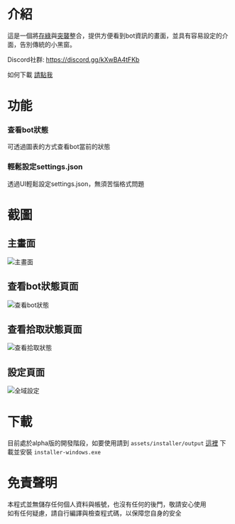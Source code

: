 # 介紹
這是一個將[存綠](https://github.com/Forever-Hate/McHateBot_emerald)與[突襲](https://github.com/Forever-Hate/McHateBot_raid)整合，提供方便看到bot資訊的畫面，並具有容易設定的介面，告別傳統的小黑窗。

Discord社群: https://discord.gg/kXwBA4tFKb <br>

如何下載 [請點我](https://github.com/Forever-Hate/McHateBot_UI?tab=readme-ov-file#%E4%B8%8B%E8%BC%89)

# 功能
### 查看bot狀態
可透過圖表的方式查看bot當前的狀態
### 輕鬆設定settings.json
透過UI輕鬆設定settings.json，無須苦惱格式問題

# 截圖

## 主畫面
![主畫面](https://github.com/Forever-Hate/McHateBot_UI/blob/main/docs/images/index.png)

## 查看bot狀態頁面
![查看bot狀態](https://github.com/Forever-Hate/McHateBot_UI/blob/main/docs/images/bot_info.png)

## 查看拾取狀態頁面
![查看拾取狀態](https://github.com/Forever-Hate/McHateBot_UI/blob/main/docs/images/pick_up.png)

## 設定頁面
![全域設定](https://github.com/Forever-Hate/McHateBot_UI/blob/main/docs/images/global_setting.png)

# 下載
目前處於alpha版的開發階段，如要使用請到 `assets/installer/output` [這裡](https://github.com/Forever-Hate/McHateBot_UI/tree/main/assets/installer/output) 下載並安裝 `installer-windows.exe`

# 免責聲明
本程式並無儲存任何個人資料與帳號，也沒有任何的後門，敬請安心使用<br>
如有任何疑慮，請自行編譯與檢查程式碼，以保障您自身的安全




